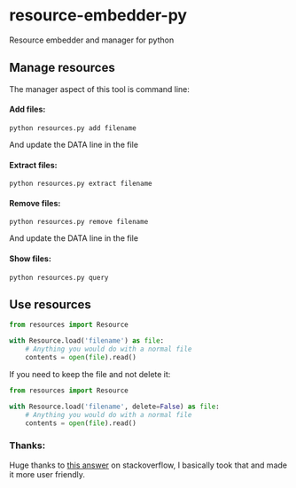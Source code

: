 # resource-embedder-py

Resource embedder and manager for python

## Manage resources

The manager aspect of this tool is command line:

#### Add files:

`python resources.py add filename`

And update the DATA line in the file

#### Extract files:

`python resources.py extract filename`

#### Remove files:

`python resources.py remove filename`

And update the DATA line in the file

#### Show files:

`python resources.py query`

## Use resources

```python
from resources import Resource

with Resource.load('filename') as file:
    # Anything you would do with a normal file
    contents = open(file).read()
```

If you need to keep the file and not delete it:

```python
from resources import Resource

with Resource.load('filename', delete=False) as file:
    # Anything you would do with a normal file
    contents = open(file).read()
```

### Thanks:

Huge thanks to [this answer](https://stackoverflow.com/a/39350365) on stackoverflow, I basically took that and made it more user friendly.
